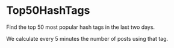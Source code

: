 # Top50HashTags
Find the top 50 most popular hash tags in the last two days.

We calculate every 5 minutes the number of posts using that tag.
